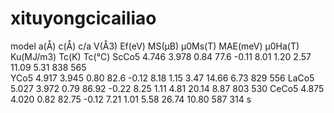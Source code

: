 # xituyongcicailiao
model    a(Å)   c(Å)	   c/a	V(Å3)	 Ef(eV)	 MS(μB)	 μ0Ms(T)	MAE(meV)	μ0Ha(T)		Ku(MJ/m3)	 Tc(K) Tc(℃)
ScCo5	 4.746 	3.978 	0.84 	77.6	 -0.11   8.01 	 	1.20 	   2.57     11.09      5.31       838 	565 	
YCo5	 4.917 	3.945 	0.80 	82.6	 -0.12 	 8.18 	 	1.15 	   3.47     14.66 	 	 6.73       829 	556 
LaCo5	 5.027 	3.972 	0.79 	86.92	 -0.22 	 8.25 	 	1.11 	   4.81     20.14 		 8.87     	803 	530 
CeCo5	 4.875 	4.020 	0.82 	82.75	 -0.12 	 7.21 	 	1.01 	   5.58     26.74  	 10.80 	    587 	314 
s



